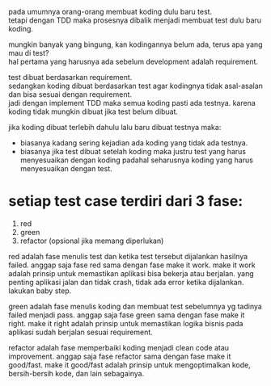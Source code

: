 pada umumnya orang-orang membuat koding dulu baru test.  
tetapi dengan TDD maka prosesnya dibalik menjadi membuat test dulu baru koding.

mungkin banyak yang bingung, kan kodingannya belum ada, terus apa yang mau di test?  
hal pertama yang harusnya ada sebelum development adalah requirement.

test dibuat berdasarkan requirement.  
sedangkan koding dibuat berdasarkan test agar kodingnya tidak asal-asalan dan bisa sesuai dengan requirement.  
jadi dengan implement TDD maka semua koding pasti ada testnya. karena koding tidak mungkin dibuat jika test belum dibuat.

jika koding dibuat terlebih dahulu lalu baru dibuat testnya maka:

- biasanya kadang sering kejadian ada koding yang tidak ada testnya.
- biasanya jika test dibuat setelah koding maka justru test yang harus menyesuaikan dengan koding padahal seharusnya koding yang harus menyesuaikan dengan test.

# setiap test case terdiri dari 3 fase:

1. red
2. green
3. refactor (opsional jika memang diperlukan)

red adalah fase menulis test dan ketika test tersebut dijalankan hasilnya failed. anggap saja fase red sama dengan fase make it work. make it work adalah prinsip untuk memastikan aplikasi bisa bekerja atau berjalan. yang penting aplikasi jalan dan tidak crash, tidak ada error ketika dijalankan. lakukan baby step.

green adalah fase menulis koding dan membuat test sebelumnya yg tadinya failed menjadi pass. anggap saja fase green sama dengan fase make it right. make it right adalah prinsip untuk memastikan logika bisnis pada aplikasi sudah berjalan sesuai requirement.

refactor adalah fase memperbaiki koding menjadi clean code atau improvement. anggap saja fase refactor sama dengan fase make it good/fast. make it good/fast adalah prinsip untuk mengoptimalkan kode, bersih-bersih kode, dan lain sebagainya.
